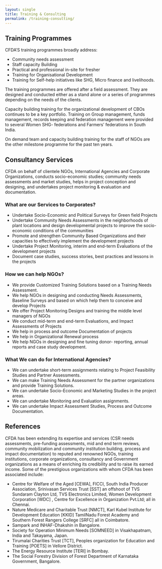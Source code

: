 ```yaml
---
layout: single
title: Training & Consulting
permalink: /training-consulting/
---
```


## Training Programmes

CFDA’S training programmes broadly address:

* Community needs assessment
* Staff capacity Building
* Practical and professional in-site  for fresher
* Training for Organisational Development
* Training for Self-help initiatives like SHG, Micro finance and livelihoods.

The training programmes are offered after a field assessment. They are designed and conducted either as a stand alone or a series of programmes depending on the needs of the clients.

Capacity building training for the organizational development of CBOs continues to be a key portfolio. Training on Group management, funds management, records keeping and federation management were provided to several Women SHG- federations and Farmers’ federations in South India.

On demand team and capacity building training for the staff of NGOs are the other milestone programme for the past ten years.

## Consultancy Services

CFDA on behalf of clientele NGOs, International Agencies and Corporate Organizations, conducts socio-economic studies; community needs assessments and market studies, helps in project conception and designing, and undertakes project monitoring & evaluation and documentation.

### What are our Services to Corporates?

* Undertake Socio-Economic and Political Surveys for Green field Projects
* Undertake Community Needs Assessments in the neighborhoods of plant locations and design developmental projects to improve the socio-economic conditions of the communities
* Promote and strengthen Community Based Organizations and their capacities to effectively implement the development projects
* Undertake Project Monitoring, interim and end-term Evaluations of the development projects
* Document case studies, success stories, best practices and lessons in the projects

### How we can help NGOs?

* We provide Customized Training Solutions based on a Training Needs Assessment.
* We help NGOs in designing and conducting Needs Assessments, Baseline Surveys and based on which help them to conceive and develop Projects
* We offer Project Monitoring Designs and training the middle level managers of NGOs
* We conduct mid-term and end-term Evaluations, and Impact Assessments of Projects
* We help in process and outcome Documentation of projects
* We help in Organizational Renewal process
* We help NGOs in designing and fine tuning donor- reporting, annual reports and case study development.

### What We can do for International Agencies?

* We can undertake short-term assignments relating to Project Feasibility Studies and Partner Assessments.
* We can make Training Needs Assessment for the partner organizations and provide Training Solutions.
* We can undertake Socio-Economic and Marketing Studies in the project areas.
* We can undertake Monitoring and Evaluation assignments.
* We can undertake Impact Assessment Studies, Process and Outcome Documentation.

## References

CFDA has been extending its expertise and services (CSR needs assessments, pre-funding assessments, mid and end term reviews, community mobilization and community institution building, process and impact documentation) to reputed and renowned NGOs, training institutions, corporate organizations, consultancy and Government organizations as a means of enriching its credibility and to raise its earned income. Some of the prestigious organizations with whom CFDA has been associated include:

* Centre for Welfare of the Aged  [CEWA], FICCI, South India Producer Association, Srinivasan Services Trust [SST] an offshoot of  TVS Sundaram Clayton Ltd, TVS Electronics Limited, Women Development Corporation [WDC] , Centre for Excellence in Organization Pvt.Ltd; all in Chennai.
* Nature Medicare and Charitable Trust [NMCT], Karl Kubel Institute for Development Education [KKID] TamilNadu Forest Academy and Southern Forest Rangers College [SRFC] all in Coimbatore.
* Sampark and INHAF-Dhakshin in Bangalore.
* Society for Operation Minimum Needs [SOMNEED] in Visakhapatnam, India and Takayama, Japan.
* Tirumalai Charities Trust [TCT], Peoples organization for Education and Training [POETS] in Vellore District.
* The Energy Resource Institute [TERI] in Bombay.
* The Social Forestry Division of Forest Department of Karnataka Government, Bangalore.
